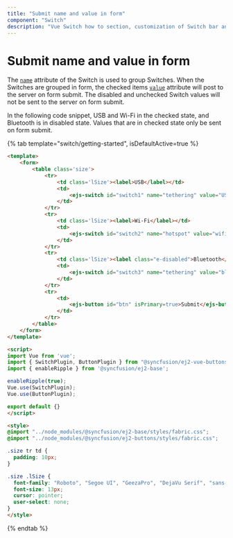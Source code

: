```yaml
---
title: "Submit name and value in form"
component: "Switch"
description: "Vue Switch how to section, customization of Switch bar and handle, change size, name and value in form submit."
---
```


# Submit name and value in form

The [`name`](../../api/switch#name) attribute of the Switch is used to group Switches. When the Switches are grouped in form, the checked items
[`value`](../../api/switch#value) attribute will post to the server on form submit. The disabled and unchecked Switch values will not be sent to
the server on form submit.

In the following code snippet, USB and Wi-Fi in the checked state, and Bluetooth is in disabled state.
Values that are in checked state only be sent on form submit.

{% tab template="switch/getting-started", isDefaultActive=true %}

```html
<template>
    <form>
        <table class='size'>
            <tr>
                <td class='lSize'><label>USB</label></td>
                <td>
                    <ejs-switch id="switch1" name="tethering" value="USB" checked=true></ejs-switch>
                </td>
            </tr>
            <tr>
                <td class='lSize'><label>Wi-Fi</label></td>
                <td>
                    <ejs-switch id="switch2" name="hotspot" value="wifi" checked=true></ejs-switch>
                </td>
            </tr>
            <tr>
                <td class='lSize'><label class="e-disabled">Bluetooth</label></td>
                <td>
                    <ejs-switch id="switch3" name="tethering" value="bluetooth" disabled=true></ejs-switch>
                </td>
            </tr>
            <tr>
                <td>
                    <ejs-button id="btn" isPrimary=true>Submit</ejs-button>
                </td>
            </tr>
        </table>
    </form>
</template>

<script>
import Vue from 'vue';
import { SwitchPlugin, ButtonPlugin } from "@syncfusion/ej2-vue-buttons";
import { enableRipple } from '@syncfusion/ej2-base';

enableRipple(true);
Vue.use(SwitchPlugin);
Vue.use(ButtonPlugin);

export default {}
</script>

<style>
@import "../node_modules/@syncfusion/ej2-base/styles/fabric.css";
@import "../node_modules/@syncfusion/ej2-buttons/styles/fabric.css";

.size tr td {
  padding: 10px;
}

.size .lSize {
  font-family: "Roboto", "Segoe UI", "GeezaPro", "DejaVu Serif", "sans-serif";
  font-size: 13px;
  cursor: pointer;
  user-select: none;
}
</style>
```

{% endtab %}